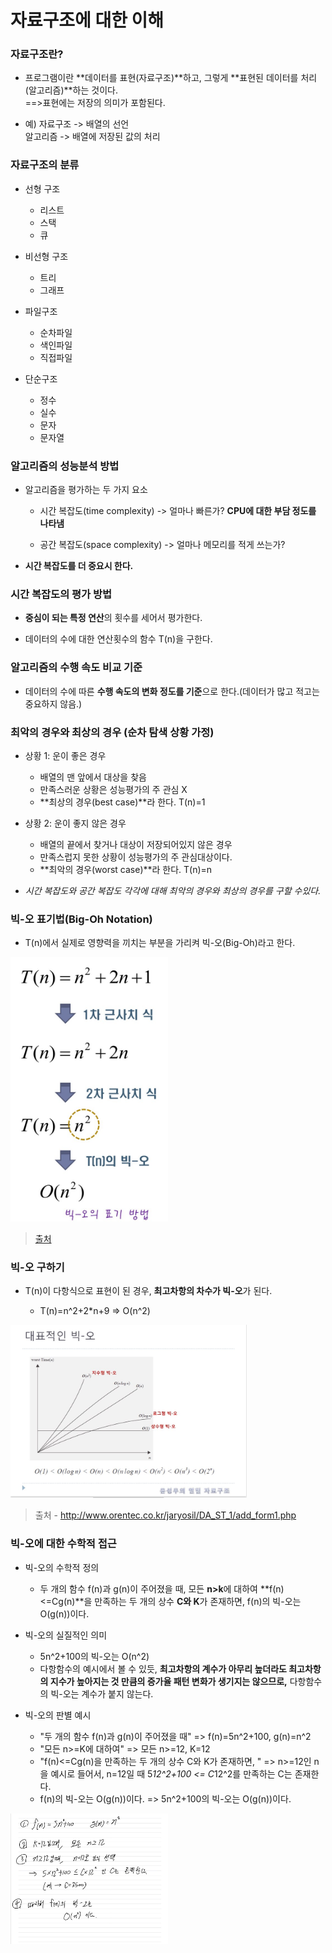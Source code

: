 # 자료구조에 대한 이해

### 자료구조란?

-   프로그램이란 **데이터를 표현(자료구조)**하고, 그렇게 **표현된 데이터를 처리(알고리즘)**하는 것이다.
    </br>==>표현에는 저장의 의미가 포함된다.

-   예) 자료구조 -> 배열의 선언</br>알고리즘 -> 배열에 저장된 값의 처리

### 자료구조의 분류

-   선형 구조

    -   리스트
    -   스택
    -   큐

-   비선형 구조

    -   트리
    -   그래프

-   파일구조

    -   순차파일
    -   색인파일
    -   직접파일

-   단순구조
    -   정수
    -   실수
    -   문자
    -   문자열

### 알고리즘의 성능분석 방법

-   알고리즘을 평가하는 두 가지 요소

    -   시간 복잡도(time complexity) -> 얼마나 빠른가? **CPU에 대한 부담 정도를 나타냄**

    -   공간 복잡도(space complexity) -> 얼마나 메모리를 적게 쓰는가?

-   **시간 복잡도를 더 중요시 한다.**

### 시간 복잡도의 평가 방법

-   **중심이 되는 특정 연산**의 횟수를 세어서 평가한다.

-   데이터의 수에 대한 연산횟수의 함수 T(n)을 구한다.

### 알고리즘의 수행 속도 비교 기준

-   데이터의 수에 따른 **수행 속도의 변화 정도를 기준**으로 한다.(데이터가 많고 적고는 중요하지 않음.)

### 최악의 경우와 최상의 경우 (순차 탐색 상황 가정)

-   상황 1: 운이 좋은 경우

    -   배열의 맨 앞에서 대상을 찾음
    -   만족스러운 상황은 성능평가의 주 관심 X
    -   **최상의 경우(best case)**라 한다. T(n)=1

-   상황 2: 운이 좋지 않은 경우

    -   배열의 끝에서 찾거나 대상이 저장되어있지 않은 경우
    -   만족스럽지 못한 상황이 성능평가의 주 관심대상이다.
    -   **최악의 경우(worst case)**라 한다. T(n)=n

-   _시간 복잡도와 공간 복잡도 각각에 대해 최악의 경우와 최상의 경우를 구할 수있다._

### 빅-오 표기법(Big-Oh Notation)

-   T(n)에서 실제로 영향력을 끼치는 부분을 가리켜 빅-오(Big-Oh)라고 한다.

<img src="images/tn.jpg" width="50%" height="75%"></img>

> [출처](http://www.orentec.co.kr/jaryosil/DA_ST_1/add_form1.php)

### 빅-오 구하기

-   T(n)이 다항식으로 표현이 된 경우, **최고차항의 차수가 빅-오**가 된다.

    -   T(n)=n^2+2\*n+9 => O(n^2)

<img src="images/on.jpg" height="75%" width="75%"></img>

> 출처 - http://www.orentec.co.kr/jaryosil/DA_ST_1/add_form1.php

### 빅-오에 대한 수학적 접근

-   빅-오의 수학적 정의

    -   두 개의 함수 f(n)과 g(n)이 주어졌을 때, 모든 **n>k**에 대하여 **f(n)<=Cg(n)**을 만족하는 두 개의 상수 **C와 K**가 존재하면, f(n)의 빅-오는 O(g(n))이다.

-   빅-오의 실질적인 의미

    -   5n^2+100의 빅-오는 O(n^2)
    -   다항함수의 예시에서 볼 수 있듯, **최고차항의 계수가 아무리 높더라도 최고차항의 지수가 높아지는 것 만큼의 증가율 패턴 변화가 생기지는 않으므로,** 다항함수의 빅-오는 계수가 붙지 않는다.

-   빅-오의 판별 예시
    -   "두 개의 함수 f(n)과 g(n)이 주어졌을 때" => f(n)=5n^2+100, g(n)=n^2
    -   "모든 n>=K에 대하여" => 모든 n>=12, K=12
    -   "f(n)<=Cg(n)을 만족하는 두 개의 상수 C와 K가 존재하면, " => n>=12인 n을 예시로 들어서, n=12일 때 5*12^2+100 <= C*12^2를 만족하는 C는 존재한다.
    -   f(n)의 빅-오는 O(g(n))이다. => 5n^2+100의 빅-오는 O(g(n))이다.

<img src="images/examp.jpg" width="50%" height="50%"></img>
